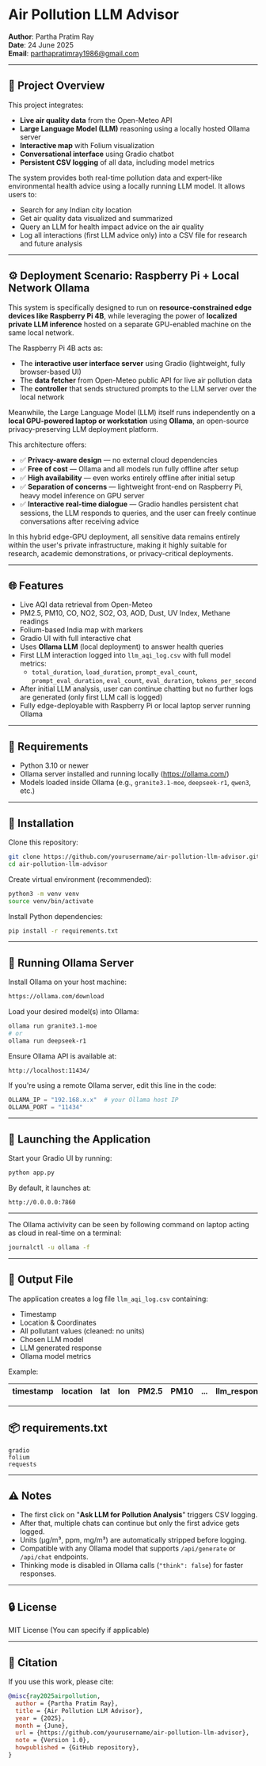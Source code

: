 # Air Pollution LLM Advisor

**Author**: Partha Pratim Ray  
**Date**: 24 June 2025  
**Email**: parthapratimray1986@gmail.com

---

## 📖 Project Overview

This project integrates:

- **Live air quality data** from the Open-Meteo API
- **Large Language Model (LLM)** reasoning using a locally hosted Ollama server
- **Interactive map** with Folium visualization
- **Conversational interface** using Gradio chatbot
- **Persistent CSV logging** of all data, including model metrics

The system provides both real-time pollution data and expert-like environmental health advice using a locally running LLM model. It allows users to:

- Search for any Indian city location
- Get air quality data visualized and summarized
- Query an LLM for health impact advice on the air quality
- Log all interactions (first LLM advice only) into a CSV file for research and future analysis

---

## ⚙ Deployment Scenario: Raspberry Pi + Local Network Ollama

This system is specifically designed to run on **resource-constrained edge devices like Raspberry Pi 4B**, while leveraging the power of **localized private LLM inference** hosted on a separate GPU-enabled machine on the same local network.

The Raspberry Pi 4B acts as:

* The **interactive user interface server** using Gradio (lightweight, fully browser-based UI)
* The **data fetcher** from Open-Meteo public API for live air pollution data
* The **controller** that sends structured prompts to the LLM server over the local network

Meanwhile, the Large Language Model (LLM) itself runs independently on a **local GPU-powered laptop or workstation** using **Ollama**, an open-source privacy-preserving LLM deployment platform.

This architecture offers:

* ✅ **Privacy-aware design** — no external cloud dependencies
* ✅ **Free of cost** — Ollama and all models run fully offline after setup
* ✅ **High availability** — even works entirely offline after initial setup
* ✅ **Separation of concerns** — lightweight front-end on Raspberry Pi, heavy model inference on GPU server
* ✅ **Interactive real-time dialogue** — Gradio handles persistent chat sessions, the LLM responds to queries, and the user can freely continue conversations after receiving advice

In this hybrid edge-GPU deployment, all sensitive data remains entirely within the user's private infrastructure, making it highly suitable for research, academic demonstrations, or privacy-critical deployments.


---

## 🌐 Features

- Live AQI data retrieval from Open-Meteo
- PM2.5, PM10, CO, NO2, SO2, O3, AOD, Dust, UV Index, Methane readings
- Folium-based India map with markers
- Gradio UI with full interactive chat
- Uses **Ollama LLM** (local deployment) to answer health queries
- First LLM interaction logged into `llm_aqi_log.csv` with full model metrics:
    - `total_duration`, `load_duration`, `prompt_eval_count`, `prompt_eval_duration`, `eval_count`, `eval_duration`, `tokens_per_second`
- After initial LLM analysis, user can continue chatting but no further logs are generated (only first LLM call is logged)
- Fully edge-deployable with Raspberry Pi or local laptop server running Ollama

---

## 🔧 Requirements

- Python 3.10 or newer
- Ollama server installed and running locally (https://ollama.com/)
- Models loaded inside Ollama (e.g., `granite3.1-moe`, `deepseek-r1`, `qwen3`, etc.)

---

## 🔑 Installation

Clone this repository:

```bash
git clone https://github.com/yourusername/air-pollution-llm-advisor.git
cd air-pollution-llm-advisor
````

Create virtual environment (recommended):

```bash
python3 -m venv venv
source venv/bin/activate
```

Install Python dependencies:

```bash
pip install -r requirements.txt
```

---

## 🔑 Running Ollama Server

Install Ollama on your host machine:

```bash
https://ollama.com/download
```

Load your desired model(s) into Ollama:

```bash
ollama run granite3.1-moe
# or 
ollama run deepseek-r1
```

Ensure Ollama API is available at:

```
http://localhost:11434/
```

If you're using a remote Ollama server, edit this line in the code:

```python
OLLAMA_IP = "192.168.x.x"  # your Ollama host IP
OLLAMA_PORT = "11434"
```

---

## 🚀 Launching the Application

Start your Gradio UI by running:

```bash
python app.py
```

By default, it launches at:

```
http://0.0.0.0:7860
```

---

The Ollama activivity can be seen by following command on laptop acting as cloud in real-time on a terminal:

```bash
journalctl -u ollama -f
```

---

## 📝 Output File

The application creates a log file `llm_aqi_log.csv` containing:

* Timestamp
* Location & Coordinates
* All pollutant values (cleaned: no units)
* Chosen LLM model
* LLM generated response
* Ollama model metrics

Example:

| timestamp | location | lat | lon | PM2.5 | PM10 | ... | llm\_response | total\_duration | load\_duration | ... |
| --------- | -------- | --- | --- | ----- | ---- | --- | ------------- | --------------- | -------------- | --- |

---

## 📦 requirements.txt

```text
gradio
folium
requests
```

---

## ⚠️ Notes

* The first click on "**Ask LLM for Pollution Analysis**" triggers CSV logging.
* After that, multiple chats can continue but only the first advice gets logged.
* Units (μg/m³, ppm, mg/m³) are automatically stripped before logging.
* Compatible with any Ollama model that supports `/api/generate` or `/api/chat` endpoints.
* Thinking mode is disabled in Ollama calls (`"think": false`) for faster responses.

---
## 🔒 License

MIT License (You can specify if applicable)

---

## 📄 Citation

If you use this work, please cite:

```bibtex
@misc{ray2025airpollution,
  author = {Partha Pratim Ray},
  title = {Air Pollution LLM Advisor},
  year = {2025},
  month = {June},
  url = {https://github.com/yourusername/air-pollution-llm-advisor},
  note = {Version 1.0},
  howpublished = {GitHub repository},
}


